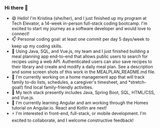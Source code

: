 ### Hi there 👋

<!--
**kescondo/kescondo** is a ✨ _special_ ✨ repository because its `README.md` (this file) appears on your GitHub profile.

Here are some ideas to get you started:

- 🔭 I’m currently working on ...
- 🌱 I’m currently learning ...
- 👯 I’m looking to collaborate on ...
- 🤔 I’m looking for help with ...
- 💬 Ask me about ...
- 📫 How to reach me: ...
- 😄 Pronouns: ...
- ⚡ Fun fact: ...
-->

- 😄 Hello! I'm Kristina (she/her), and I just finished up my program at Tech Elevator, a 14-week in-person full-stack coding bootcamp. I'm excited to start my journey as a software developer and would love to connect!
- 📫 Personal coding goal: at least one commit per day 5 days/week to keep up my coding skills.
- 👯 Using Java, SQL, and Vue.js, my team and I just finished building a meal planning app end-to-end that allows public users to search for recipes using a web API. Authenticated users can also save recipes to their library and create and modify a daily meal plan. See a description and some screen shots of this work in the MEALPLAN_README.md file.
- 🔭 I'm currently working on a home management app that will track family to-do lists, schedules, a caregiver's timesheet, and *stretch-goal!) find local family-friendly activities.
- 💬 My tech stack presently includes Java, Spring Boot, SQL, HTML/CSS, and Vue.js.  
- 🌱 I'm currently learning Angular and am working through the Homes tutorial on Angular.io. React and Kotlin are next!
- ⚡ I'm interested in front-end, full-stack, or mobile development. I'm excited to collaborate, and I welcome constructive feedback!

